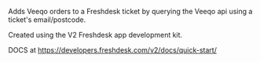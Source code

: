 Adds Veeqo orders to a Freshdesk ticket by querying the Veeqo api using a ticket's email/postcode.

Created using the V2 Freshdesk app development kit.

DOCS at https://developers.freshdesk.com/v2/docs/quick-start/
